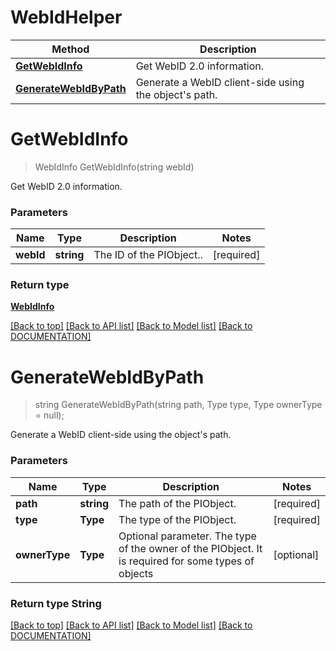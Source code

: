 # WebIdHelper

Method | Description
------------ | -------------
[**GetWebIdInfo**](WebIdHelper.md#getwebidinfo) | Get WebID 2.0 information.
[**GenerateWebIdByPath**](WebIdHelper.md#generatewebidbypath) | Generate a WebID client-side using the object's path.


# **GetWebIdInfo**
> WebIdInfo GetWebIdInfo(string webId)

Get WebID 2.0 information.

### Parameters

Name | Type | Description | Notes
------------- | ------------- | ------------- | -------------
 **webId** | **string**| The ID of the PIObject.. | [required]

### Return type

[**WebIdInfo**](../Model/WebIdInfo.md)

[[Back to top]](#) [[Back to API list]](../../DOCUMENTATION.md#documentation-for-api-endpoints) [[Back to Model list]](../../DOCUMENTATION.md#documentation-for-models) [[Back to DOCUMENTATION]](../../DOCUMENTATION.md)

# **GenerateWebIdByPath**
> string GenerateWebIdByPath(string path, Type type, Type ownerType = null);

Generate a WebID client-side using the object's path.

### Parameters

Name | Type | Description | Notes
------------- | ------------- | ------------- | -------------
 **path** | **string** | The path of the PIObject. | [required]
 **type** | **Type** | The type of the PIObject. | [required]
 **ownerType** | **Type** | Optional parameter.  The type of the owner of the PIObject. It is required for some types of objects | [optional]


### Return type String


[[Back to top]](#) [[Back to API list]](../../DOCUMENTATION.md#documentation-for-api-endpoints) [[Back to Model list]](../../DOCUMENTATION.md#documentation-for-models) [[Back to DOCUMENTATION]](../../DOCUMENTATION.md)

